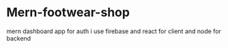 # Mern-footwear-shop
mern dashboard app for auth i use firebase and react for client and node for backend 
